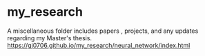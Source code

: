 # my_research
A miscellaneous folder includes papers , projects, and any updates regarding my Master's thesis. 
https://gj0706.github.io/my_research/neural_network/index.html
